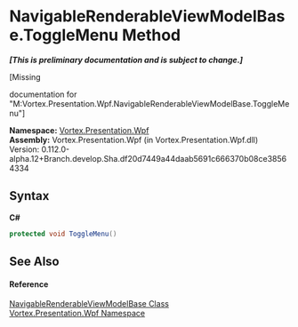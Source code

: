 # NavigableRenderableViewModelBase.ToggleMenu Method 
 _**\[This is preliminary documentation and is subject to change.\]**_

\[Missing <summary> documentation for "M:Vortex.Presentation.Wpf.NavigableRenderableViewModelBase.ToggleMenu"\]

**Namespace:**&nbsp;<a href="N_Vortex_Presentation_Wpf.md">Vortex.Presentation.Wpf</a><br />**Assembly:**&nbsp;Vortex.Presentation.Wpf (in Vortex.Presentation.Wpf.dll) Version: 0.112.0-alpha.12+Branch.develop.Sha.df20d7449a44daab5691c666370b08ce38564334

## Syntax

**C#**<br />
``` C#
protected void ToggleMenu()
```


## See Also


#### Reference
<a href="T_Vortex_Presentation_Wpf_NavigableRenderableViewModelBase.md">NavigableRenderableViewModelBase Class</a><br /><a href="N_Vortex_Presentation_Wpf.md">Vortex.Presentation.Wpf Namespace</a><br />